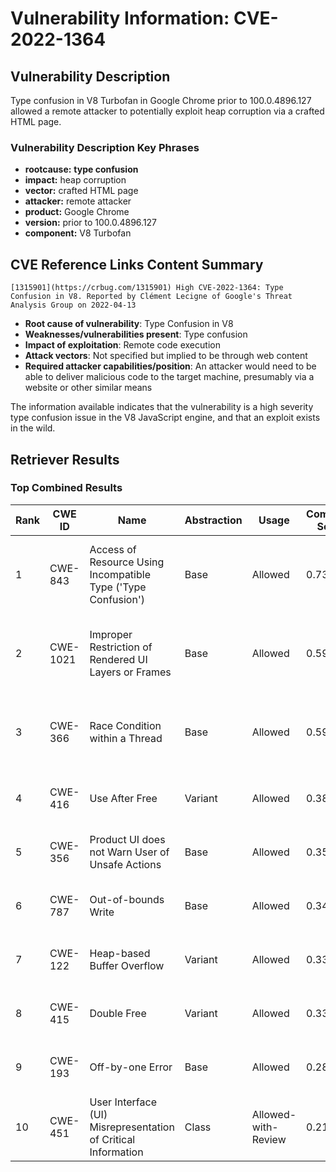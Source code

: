 # Vulnerability Information: CVE-2022-1364

## Vulnerability Description
Type confusion in V8 Turbofan in Google Chrome prior to 100.0.4896.127 allowed a remote attacker to potentially exploit heap corruption via a crafted HTML page.

### Vulnerability Description Key Phrases
- **rootcause:** **type confusion**
- **impact:** heap corruption
- **vector:** crafted HTML page
- **attacker:** remote attacker
- **product:** Google Chrome
- **version:** prior to 100.0.4896.127
- **component:** V8 Turbofan

## CVE Reference Links Content Summary
```
[1315901](https://crbug.com/1315901) High CVE-2022-1364: Type Confusion in V8. Reported by Clément Lecigne of Google's Threat Analysis Group on 2022-04-13
```

- **Root cause of vulnerability**: Type Confusion in V8
- **Weaknesses/vulnerabilities present**: Type confusion
- **Impact of exploitation**: Remote code execution
- **Attack vectors**: Not specified but implied to be through web content
- **Required attacker capabilities/position**: An attacker would need to be able to deliver malicious code to the target machine, presumably via a website or other similar means

The information available indicates that the vulnerability is a high severity type confusion issue in the V8 JavaScript engine, and that an exploit exists in the wild.

## Retriever Results

### Top Combined Results

| Rank | CWE ID | Name | Abstraction | Usage | Combined Score | Retrievers | Individual Scores |
|------|--------|------|-------------|-------|---------------|------------|-------------------|
| 1 | CWE-843 | Access of Resource Using Incompatible Type ('Type Confusion') | Base | Allowed | 0.7392 | dense, sparse, graph | dense: 0.635, sparse: 0.297, graph: 0.702 |
| 2 | CWE-1021 | Improper Restriction of Rendered UI Layers or Frames | Base | Allowed | 0.5957 | dense, sparse, graph | dense: 0.566, sparse: 0.158, graph: 0.622 |
| 3 | CWE-366 | Race Condition within a Thread | Base | Allowed | 0.5919 | dense, sparse, graph | dense: 0.545, sparse: 0.180, graph: 0.604 |
| 4 | CWE-416 | Use After Free | Variant | Allowed | 0.3847 | dense, sparse | dense: 0.590, sparse: 0.213 |
| 5 | CWE-356 | Product UI does not Warn User of Unsafe Actions | Base | Allowed | 0.3505 | dense, sparse | dense: 0.547, sparse: 0.134 |
| 6 | CWE-787 | Out-of-bounds Write | Base | Allowed | 0.3416 | dense, sparse | dense: 0.535, sparse: 0.129 |
| 7 | CWE-122 | Heap-based Buffer Overflow | Variant | Allowed | 0.3386 | dense, sparse | dense: 0.535, sparse: 0.173 |
| 8 | CWE-415 | Double Free | Variant | Allowed | 0.3326 | sparse, graph | sparse: 0.145, graph: 0.776 |
| 9 | CWE-193 | Off-by-one Error | Base | Allowed | 0.2887 | sparse, graph | sparse: 0.129, graph: 0.602 |
| 10 | CWE-451 | User Interface (UI) Misrepresentation of Critical Information | Class | Allowed-with-Review | 0.2110 | dense, sparse | dense: 0.564, sparse: 0.135 |

